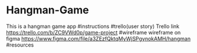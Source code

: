 # Hangman-Game
This is a hangman game app
#instructions
#trello(user story)
Trello link https://trello.com/b/ZC9VWd0p/game-project
#wireframe
wireframe on figma https://www.figma.com/file/a3ZEzfQktqMyWjSPgynokAMH/hangman
#resources
